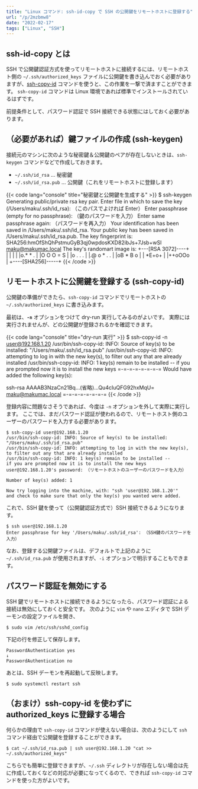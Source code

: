 ```yaml
---
title: "Linux コマンド: ssh-id-copy で SSH の公開鍵をリモートホストに登録する"
url: "/p/2mzbmw8"
date: "2022-02-17"
tags: ["Linux", "SSH"]
---
```


ssh-id-copy とは
----

SSH で公開鍵認証方式を使ってリモートホストに接続するには、リモートホスト側の `~/.ssh/authorized_keys` ファイルに公開鍵を書き込んでおく必要がありますが、[ssh-copy-id](https://manpages.ubuntu.com/manpages/en/man1/ssh-copy-id.1.html) コマンドを使うと、この作業を一撃で済ますことができます。
`ssh-copy-id` コマンドは Linux 環境であれば標準でインストールされているはずです。

前提条件として、パスワード認証で SSH 接続できる状態にはしておく必要があります。


（必要があれば）鍵ファイルの作成 (ssh-keygen)
----

接続元のマシンに次のような秘密鍵＆公開鍵のペアが存在しないときは、`ssh-keygen` コマンドなどで作成しておきます。

- `~/.ssh/id_rsa` ... 秘密鍵
- `~/.ssh/id_rsa.pub` ... 公開鍵（これをリモートホストに登録します）

{{< code lang="console" title="秘密鍵と公開鍵を生成する" >}}
$ ssh-keygen
Generating public/private rsa key pair.
Enter file in which to save the key (/Users/maku/.ssh/id_rsa): （このパスでよければ Enter）
Enter passphrase (empty for no passphrase): （鍵のパスワードを入力）
Enter same passphrase again: （パスワードを再入力）
Your identification has been saved in /Users/maku/.ssh/id_rsa.
Your public key has been saved in /Users/maku/.ssh/id_rsa.pub.
The key fingerprint is:
SHA256:hmOfShQhPstmuGyB3qj0wpdosKXD82ibJs+7Jsb+wSl maku@makumac.local
The key's randomart image is:
+---[RSA 3072]----+
|                 |
|                 |
|o.* * .          |
|O O O = S        |
|o . . .          |
|.@ o * . .       |
|oB * B o         |
| *E+o+           |
|++oOOo           |
+----[SHA256]-----+
{{< /code >}}


リモートホストに公開鍵を登録する (ssh-copy-id)
----

公開鍵の準備ができたら、`ssh-copy-id` コマンドでリモートホストの `~/.ssh/authorized_keys` に書き込みます。

最初は、__`-n`__ オプションをつけて dry-run 実行してみるのがよいです。
実際には実行されませんが、どの公開鍵が登録されるかを確認できます。

{{< code lang="console" title="dry-run 実行" >}}
$ ssh-copy-id -n user@192.168.1.20
/usr/bin/ssh-copy-id: INFO: Source of key(s) to be installed: "/Users/maku/.ssh/id_rsa.pub"
/usr/bin/ssh-copy-id: INFO: attempting to log in with the new key(s),
to filter out any that are already installed
/usr/bin/ssh-copy-id: INFO: 1 key(s) remain to be installed --
if you are prompted now it is to install the new keys
=-=-=-=-=-=-=-=
Would have added the following key(s):

ssh-rsa AAAAB3NzaCn21Bq...(省略)...Qu4cIuQFG92hxMqU= maku@makumac.local
=-=-=-=-=-=-=-=
{{< /code >}}

登録内容に問題なさそうであれば、今度は `-n` オプションを外して実際に実行します。
ここでは、まだパスワード認証が使われるので、リモートホスト側のユーザーのパスワードを入力する必要があります。

```console
$ ssh-copy-id user@192.168.1.20
/usr/bin/ssh-copy-id: INFO: Source of key(s) to be installed: "/Users/maku/.ssh/id_rsa.pub"
/usr/bin/ssh-copy-id: INFO: attempting to log in with the new key(s),
to filter out any that are already installed
/usr/bin/ssh-copy-id: INFO: 1 key(s) remain to be installed --
if you are prompted now it is to install the new keys
user@192.168.1.20's password: （リモートホストのユーザーのパスワードを入力）

Number of key(s) added: 1

Now try logging into the machine, with: "ssh 'user@192.168.1.20'"
and check to make sure that only the key(s) you wanted were added.
```

これで、SSH 鍵を使って（公開鍵認証方式で）SSH 接続できるようになります。

```console
$ ssh user@192.168.1.20
Enter passphrase for key '/Users/maku/.ssh/id_rsa': （SSH鍵のパスワードを入力）
```

なお、登録する公開鍵ファイルは、デフォルトで上記のように `~/.ssh/id_rsa.pub` が使用されますが、`-i` オプションで明示することもできます。


パスワード認証を無効にする
----

SSH 鍵でリモートホストに接続できるようになったら、パスワード認証による接続は無効にしておくと安全です。
次のように `vim` や `nano` エディタで SSH デーモンの設定ファイルを開き、

```console
$ sudo vim /etc/ssh/sshd_config
```

下記の行を修正して保存します。

```
PasswordAuthentication yes
↓
PasswordAuthentication no
```

あとは、SSH デーモンを再起動して反映します。

```console
$ sudo systemctl restart ssh
```


（おまけ）ssh-copy-id を使わずに authorized_keys に登録する場合
----

何らかの理由で `ssh-copy-id` コマンドが使えない場合は、次のようにして `ssh` コマンド経由で公開鍵を登録することができます。

```console
$ cat ~/.ssh/id_rsa.pub | ssh user@192.168.1.20 "cat >> ~/.ssh/authorized_keys"
```

こちらでも簡単に登録できますが、`~/.ssh` ディレクトリが存在しない場合は先に作成しておくなどの対応が必要になってくるので、できれば `ssh-copy-id` コマンドを使った方がよいです。

